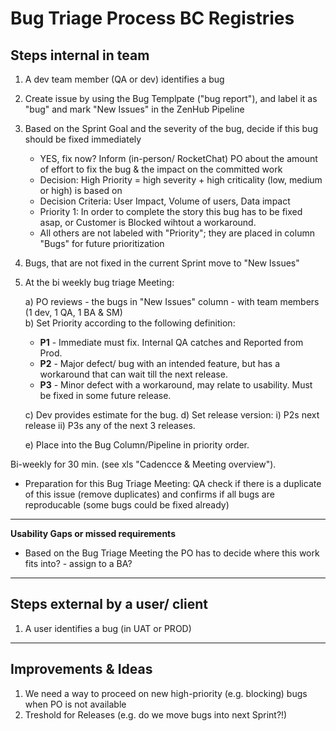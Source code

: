 # Bug Triage Process BC Registries 

## Steps internal in team
1. A dev team member (QA or dev) identifies a bug
2. Create issue by using the Bug Templpate ("bug report"), and label it as "bug" and mark "New Issues" in the ZenHub Pipeline
3. Based on the Sprint Goal and the severity of the bug, decide if this bug should be fixed immediately
   - YES, fix now? Inform (in-person/ RocketChat) PO about the amount of effort to fix the bug & the impact on the committed work
   * Decision: High Priority = high severity + high criticality (low, medium or high) is based on 
   * Decision Criteria: User Impact, Volume of users, Data impact  
   * Priority 1: In order to complete the story this bug has to be fixed asap, or Customer is Blocked wihtout a workaround. 
   * All others are not labeled with "Priority"; they are placed in column "Bugs" for future prioritization
4. Bugs, that are not fixed in the current Sprint move to "New Issues"
5. At the bi weekly bug triage Meeting: 

   a) PO reviews - the bugs in "New Issues" column - with team members (1 dev, 1 QA, 1 BA & SM)  
   b) Set Priority according to the following definition:
    -  __P1__ - Immediate must fix.  Internal QA catches and Reported from Prod. 
    -  __P2__ - Major defect/ bug with an intended feature, but has a workaround that can wait till the next release. 
    -  __P3__ - Minor defect with a workaround, may relate to usability. Must be fixed in some future release. 

   c) Dev provides estimate for the bug.
   d) Set release version:
    i) P2s next release
    ii) P3s any of the next 3 releases. 
      
   e) Place into the Bug Column/Pipeline in priority order.
   

Bi-weekly for 30 min. (see xls "Cadencce & Meeting overview"). 
* Preparation for this Bug Triage Meeting: QA check if there is a duplicate of this issue (remove duplicates) and confirms if all bugs are reproducable (some bugs could be fixed already) 

----
**Usability Gaps or missed requirements**
* Based on the Bug Triage Meeting the PO has to decide where this work fits into? - assign to a BA?
----


## Steps external by a user/ client
1. A user identifies a bug (in UAT or PROD)


----
## Improvements & Ideas
1. We need a way to proceed on new high-priority (e.g. blocking) bugs when PO is not available
2. Treshold for Releases (e.g. do we move bugs into next Sprint?!) 

   
   
   
   



